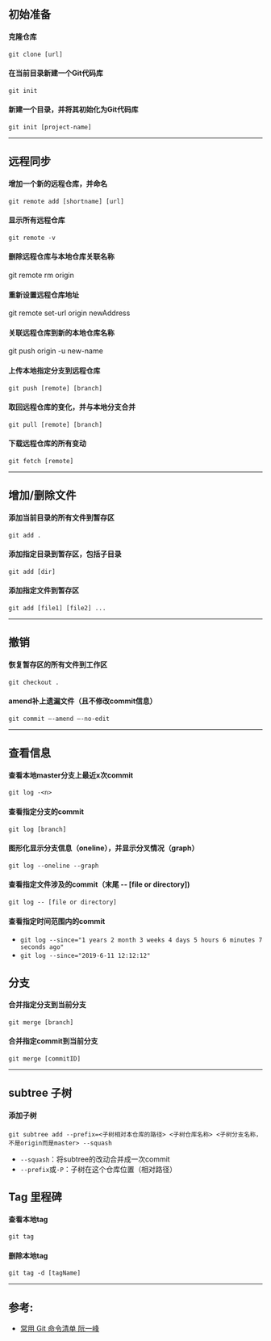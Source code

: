 ## 初始准备
#### 克隆仓库
`git clone [url]`
#### 在当前目录新建一个Git代码库
`git init`
#### 新建一个目录，并将其初始化为Git代码库
`git init [project-name]`

---
## 远程同步
#### 增加一个新的远程仓库，并命名
`git remote add [shortname] [url]`
#### 显示所有远程仓库
`git remote -v`
#### 删除远程仓库与本地仓库关联名称
git remote rm origin
#### 重新设置远程仓库地址
git remote set-url origin newAddress
#### 关联远程仓库到新的本地仓库名称
git push origin -u new-name
#### 上传本地指定分支到远程仓库
`git push [remote] [branch]`
#### 取回远程仓库的变化，并与本地分支合并
`git pull [remote] [branch]`
#### 下载远程仓库的所有变动
`git fetch [remote]`

---
## 增加/删除文件
#### 添加当前目录的所有文件到暂存区
`git add .`
#### 添加指定目录到暂存区，包括子目录
`git add [dir]`
#### 添加指定文件到暂存区
`git add [file1] [file2] ...`

---
## 撤销
#### 恢复暂存区的所有文件到工作区
`git checkout .`
#### amend补上遗漏文件（且不修改commit信息）
`git commit –-amend –-no-edit`

---
## 查看信息
#### 查看本地master分支上最近x次commit
`git log -<n>`
#### 查看指定分支的commit
`git log [branch]`
#### 图形化显示分支信息（oneline），并显示分叉情况（graph）
`git log --oneline --graph`
#### 查看指定文件涉及的commit（末尾 -- [file or directory])
`git log -- [file or directory]`
#### 查看指定时间范围内的commit
- `git log --since="1 years 2 month 3 weeks 4 days 5 hours 6 minutes 7 seconds ago"`  
- `git log --since="2019-6-11 12:12:12"`

## 分支
#### 合并指定分支到当前分支
`git merge [branch]`
#### 合并指定commit到当前分支

`git merge [commitID]`

---

## subtree 子树

#### 添加子树

```git subtree add --prefix=<子树相对本仓库的路径> <子树仓库名称> <子树分支名称，不是origin而是master> --squash```

-   ```--squash```：将subtree的改动合并成一次commit
-   ```--prefix```或```-P```：子树在这个仓库位置（相对路径）

## Tag 里程碑

#### 查看本地tag

`git tag`
#### 删除本地tag
`git tag -d [tagName]`

---
## 参考:
- [常用 Git 命令清单 阮一峰](https://www.cnblogs.com/chenwolong/p/GIT.html)
